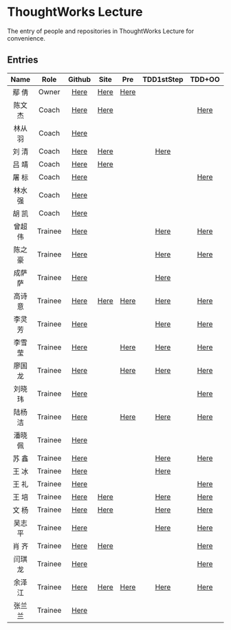 # ThoughtWorks Lecture

The entry of people and repositories in ThoughtWorks Lecture for convenience.

## Entries

| Name | Role | Github | Site | Pre | TDD1stStep | TDD+OO | DesignP5n | Web |
|:----:|:----:|:------:|:----:|:-------:|:--------------:|:--------:|:--------------:|:-------:|
| 鄢  倩 | Owner | [Here][yq-github] | [Here][yq-site] | [Here][yq-repo-0] |  |  |
| 陈文杰 | Coach | [Here][cwj-github] | [Here][cwj-site] |  |  | [Here][cwj-repo-2] |
| 林从羽 | Coach | [Here][lcy-github] |  |  |  |  |
| 刘  清 | Coach | [Here][lq-github] | [Here][lq-site] |  | [Here][lq-repo-1] |  |
| 吕  靖 | Coach | [Here][lj-github] | [Here][lj-site] |  |  |  |  | [Here][lj-repo-4] |
| 屠  标 | Coach | [Here][tb-github] |  |  |  | [Here][tb-repo-2] |  | [Here][tb-repo-4] |
| 林水强 | Coach | [Here][lsq-github] |  |  |  |  |  | [Here][lsq-repo-4] |
| 胡  凯 | Coach | [Here][hk-github] |  |  |  |  | [Here][hk-repo-3] |
| 曾超伟 | Trainee | [Here][zcw-github] |  |  | [Here][zcw-repo-1] | [Here][zcw-repo-2] |  | 
| 陈之豪 | Trainee | [Here][czh-github] |  |  | [Here][czh-repo-1] | [Here][czh-repo-2] | [Here][czh-repo-3] |
| 成萨萨 | Trainee | [Here][css-github] |  |  | [Here][css-repo-1] |  | [Here][css-repo-3] |
| 高诗意 | Trainee | [Here][gsy-github] | [Here][gsy-site] | [Here][gsy-repo-0] | [Here][gsy-repo-1] | [Here][gsy-repo-2] | [Here][gsy-repo-3] |
| 李灵芳 | Trainee | [Here][llf-github] |  |  | [Here][llf-repo-1] | [Here][llf-repo-2] | [Here][llf-repo-3] |
| 李雪莹 | Trainee | [Here][lxy-github] |  | [Here][lxy-repo-0] | [Here][lxy-repo-1] | [Here][lxy-repo-2] | [Here][lxy-repo-3] |
| 廖国龙 | Trainee | [Here][lgl-github] |  | [Here][lgl-repo-0] | [Here][lgl-repo-1] | [Here][lgl-repo-2] | [Here][lgl-repo-3] | 
| 刘晓玮 | Trainee | [Here][lxw-github] |  |  |  | [Here][lxw-repo-2] | [Here][lxw-repo-3] |
| 陆杨洁 | Trainee | [Here][lyj-github] |  | [Here][lyj-repo-0] | [Here][lyj-repo-1] | [Here][lyj-repo-2] | [Here][lyj-repo-3] | 
| 潘晓佩 | Trainee | [Here][pxp-github] |  |  |  |  | [Here][pxp-repo-3] 
| 苏  鑫 | Trainee | [Here][sx-github] |  |  | [Here][sx-repo-1] | [Here][sx-repo-2] | [Here][sx-repo-3] |
| 王  冰 | Trainee | [Here][wb-github] |  |  | [Here][wb-repo-1] |  | [Here][wb-repo-3] |
| 王  礼 | Trainee | [Here][wl-github] |  |  |  | [Here][wl-repo-2] | [Here][wl-repo-3] |
| 王  培 | Trainee | [Here][wp-github] | [Here][wp-site] |  | [Here][wp-repo-1] | [Here][wp-repo-2] | [Here][wp-repo-3] |
| 文  杨 | Trainee | [Here][wy-github] | [Here][wy-site] |  | [Here][wy-repo-1] | [Here][wy-repo-2] |  [Here][wy-repo-3] | 
| 吴志平 | Trainee | [Here][wzp-github] |  |  | [Here][wzp-repo-1] | [Here][wzp-repo-2] | [Here][wzp-repo-3] | [Here][wzp-repo-4] |
| 肖  齐 | Trainee | [Here][xq-github] | [Here][xq-site] |  |  | [Here][xq-repo-2] | [Here][xq-repo-3] |
| 闫琪龙 | Trainee | [Here][yql-github] |  |  |  | [Here][yql-repo-2] | [Here][yql-repo-3] |
| 余泽江 | Trainee | [Here][yzj-github] | [Here][yzj-site] | [Here][yzj-repo-0] | [Here][yzj-repo-1] | [Here][yzj-repo-2] | [Here][yzj-repo-3] |
| 张兰兰 | Trainee | [Here][zll-github] |  |  |  |  | [Here][zll-repo-3] |




[yq-github]: https://github.com/qianyan
[yq-site]: http://yanqian.me/
[yq-repo-0]: https://github.com/qianyan/homework


[cwj-github]: https://github.com/Habens
[cwj-site]: http://habens.github.io/
[cwj-repo-2]: https://github.com/Habens/arena

[hy-github]: about:blank
[hy-site]: about:blank

[lcy-github]: https://github.com/linesh-simplicity
[lcy-site]: about:blank

[lf-github]: about:blank
[lf-site]: about:blank

[lq-github]: https://github.com/kenpusney
[lq-site]: http://blog.kimleo.net/
[lq-repo-1]: https://github.com/kenpusney/tdd-workshop-guess

[lj-github]: https://github.com/JimmyLv
[lj-site]: http://blog.jimmylv.info/
[lj-repo-4]: https://github.com/JimmyLv/thwo-bookshelf

[tb-github]: https://github.com/tuberrabbit
[tb-site]: about:blank
[tb-repo-2]: https://github.com/tuberrabbit/boxing-games
[tb-repo-4]: https://github.com/tuberrabbit/thwo-bookshelf

[lsq-github]: https://github.com/Waterstrong
[lsq-site]: about:blank
[lsq-repo-4]: https://github.com/Waterstrong/thwo-bookshelf

[hk-github]: https://github.com/WrongKey
[hk-site]: about:blank
[hk-repo-3]: https://github.com/WrongKey/Pos_step_by_step


[zcw-github]: https://github.com/slizeng
[zcw-site]: about:blank
[zcw-repo-0]: about:blank
[zcw-repo-1]: https://github.com/slizeng/homework_1
[zcw-repo-2]: https://github.com/slizeng/ArenaGame
[zcw-repo-3]: about:blank

[czh-github]: https://github.com/MMMr-chen
[czh-site]: about:blank
[czh-repo-0]: about:blank
[czh-repo-1]: https://github.com/MMMr-chen/TW
[czh-repo-2]: https://github.com/MMMr-chen/Arena
[czh-repo-3]: https://github.com/MMMr-chen/TW

[css-github]: https://github.com/Sasa33
[css-site]: about:blank
[css-repo-0]: about:blank
[css-repo-1]: https://github.com/Sasa33/TW-guess-number-game-2
[css-repo-2]: about:blank
[css-repo-3]: https://github.com/Sasa33/POS_Machine

[gsy-github]: https://github.com/cqupt-gsy
[gsy-site]: http://cqupt-gsy.github.io/
[gsy-repo-0]: https://github.com/cqupt-gsy/homework
[gsy-repo-1]: https://github.com/cqupt-gsy/homework
[gsy-repo-2]: https://github.com/cqupt-gsy/homework
[gsy-repo-3]: https://github.com/cqupt-gsy/homework

[llf-github]: https://github.com/lingHender
[llf-site]: about:blank
[llf-repo-0]: about:blank
[llf-repo-1]: https://github.com/lingHender/ThoughtWorkLearning
[llf-repo-2]: https://github.com/lingHender/arena
[llf-repo-3]: https://github.com/lingHender/PosMachine

[lxy-github]: https://github.com/lixueying
[lxy-site]: about:blank
[lxy-repo-0]: https://github.com/lixueying/homework
[lxy-repo-1]: https://github.com/lixueying/tdd-workshop-guess
[lxy-repo-2]: https://github.com/lixueying/arena
[lxy-repo-3]: https://github.com/lixueying/Pos_step_by_step

[lgl-github]: https://github.com/Dragon-L
[lgl-site]: about:blank
[lgl-repo-0]: https://github.com/Dragon-L/homework
[lgl-repo-1]: https://github.com/Dragon-L/homework-2
[lgl-repo-2]: https://github.com/Dragon-L/homework-3
[lgl-repo-3]: https://github.com/Dragon-L/homework-4

[lxw-github]: https://github.com/XiaoVLiu
[lxw-site]: about:blank
[lxw-repo-0]: about:blank
[lxw-repo-1]: about:blank
[lxw-repo-2]: https://github.com/XiaoVLiu/TW
[lxw-repo-3]: https://github.com/XiaoVLiu/PosMachine

[lyj-github]: https://github.com/JellyLu
[lyj-site]: about:blank
[lyj-repo-0]: https://github.com/JellyLu/homework-one-collections
[lyj-repo-1]: https://github.com/JellyLu/TW
[lyj-repo-2]: https://github.com/JellyLu/Arena
[lyj-repo-3]: https://github.com/JellyLu/PosMachine

[pxp-github]: https://github.com/sara-pan
[pxp-site]: about:blank
[pxp-repo-0]: about:blank
[pxp-repo-1]: about:blank
[pxp-repo-2]: about:blank
[pxp-repo-3]: https://github.com/sara-pan/PosMachine

[sx-github]: https://github.com/xloypaypa
[sx-site]: about:blank
[sx-repo-0]: about:blank
[sx-repo-1]: https://github.com/xloypaypa/TW
[sx-repo-2]: https://github.com/xloypaypa/TW
[sx-repo-3]: https://github.com/xloypaypa/TW

[wb-github]: https://github.com/idolice
[wb-site]: about:blank
[wb-repo-0]: about:blank
[wb-repo-1]: https://github.com/idolice/game
[wb-repo-2]: about:blank
[wb-repo-3]: https://github.com/idolice/pos

[wl-github]: https://github.com/wanglicq
[wl-site]: about:blank
[wl-repo-0]: about:blank
[wl-repo-1]: about:blank
[wl-repo-2]: https://github.com/wanglicq/11_28homework_FightGame
[wl-repo-3]: https://github.com/wanglicq/12_5homework_posmachine

[wp-github]: https://github.com/Json-w
[wp-site]: http://blog.jsonwang.top/
[wp-repo-0]: about:blank
[wp-repo-1]: https://github.com/Json-w/tdd-homeWork-guessGame
[wp-repo-2]: https://github.com/Json-w/Arena
[wp-repo-3]: https://github.com/Json-w/posSystem

[wy-github]: https://github.com/uazw
[wy-site]: http://uazw.github.io/
[wy-repo-0]: about:blank
[wy-repo-1]: https://github.com/uazw/tw-guess-game
[wy-repo-2]: https://github.com/uazw/arena
[wy-repo-3]: https://github.com/uazw/pos

[wzp-github]: https://github.com/stayrascal
[wzp-site]: about:blank
[wzp-repo-0]: about:blank
[wzp-repo-1]: https://github.com/stayrascal/tdd-workshop-guess
[wzp-repo-2]: https://github.com/stayrascal/tdd-arena
[wzp-repo-3]: https://github.com/stayrascal/tdd-pos
[wzp-repo-4]: https://github.com/stayrascal/bookshelf

[xq-github]: https://github.com/xiaoqi05
[xq-site]: http://my.oschina.net/crazy261
[xq-repo-0]: about:blank
[xq-repo-1]: about:blank
[xq-repo-2]: https://github.com/xiaoqi05/tw_oo_arean_homeworlk
[xq-repo-3]: https://github.com/xiaoqi05/Pos_step_by_step3

[yql-github]: https://github.com/benben198805
[yql-site]: about:blank
[yql-repo-0]: about:blank
[yql-repo-1]: about:blank
[yql-repo-2]: https://github.com/benben198805/thoughtworks2-tdd-oo-
[yql-repo-3]: https://github.com/benben198805/thoughtworks3-oo-

[yzj-github]: https://github.com/trotyl
[yzj-site]: http://trotyl.me/
[yzj-repo-0]: https://github.com/trotyl/collection-homework
[yzj-repo-1]: https://github.com/trotyl/guess-number-java
[yzj-repo-2]: https://github.com/trotyl/arena
[yzj-repo-3]: https://github.com/trotyl/pos-machine

[zll-github]: https://github.com/lanlzhang
[zll-site]: about:blank
[zll-repo-0]: about:blank
[zll-repo-1]: about:blank
[zll-repo-2]: about:blank
[zll-repo-3]: https://github.com/lanlzhang/Pos_System
